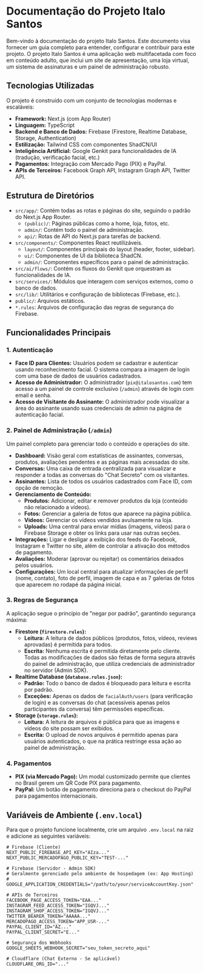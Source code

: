 
# Documentação do Projeto Italo Santos

Bem-vindo à documentação do projeto Italo Santos. Este documento visa fornecer um guia completo para entender, configurar e contribuir para este projeto. O projeto Italo Santos é uma aplicação web multifacetada com foco em conteúdo adulto, que inclui um site de apresentação, uma loja virtual, um sistema de assinaturas e um painel de administração robusto.

## Tecnologias Utilizadas

O projeto é construído com um conjunto de tecnologias modernas e escaláveis:

- **Framework:** Next.js (com App Router)
- **Linguagem:** TypeScript
- **Backend e Banco de Dados:** Firebase (Firestore, Realtime Database, Storage, Authentication)
- **Estilização:** Tailwind CSS com componentes ShadCN/UI
- **Inteligência Artificial:** Google Genkit para funcionalidades de IA (tradução, verificação facial, etc.)
- **Pagamentos:** Integração com Mercado Pago (PIX) e PayPal.
- **APIs de Terceiros:** Facebook Graph API, Instagram Graph API, Twitter API.

## Estrutura de Diretórios

- `src/app/`: Contém todas as rotas e páginas do site, seguindo o padrão do Next.js App Router.
  - `(public)/`: Páginas públicas como a home, loja, fotos, etc.
  - `admin/`: Contém todo o painel de administração.
  - `api/`: Rotas de API do Next.js para tarefas de backend.
- `src/components/`: Componentes React reutilizáveis.
  - `layout/`: Componentes principais do layout (header, footer, sidebar).
  - `ui/`: Componentes de UI da biblioteca ShadCN.
  - `admin/`: Componentes específicos para o painel de administração.
- `src/ai/flows/`: Contém os fluxos do Genkit que orquestram as funcionalidades de IA.
- `src/services/`: Módulos que interagem com serviços externos, como o banco de dados.
- `src/lib/`: Utilitários e configuração de bibliotecas (Firebase, etc.).
- `public/`: Arquivos estáticos.
- `*.rules`: Arquivos de configuração das regras de segurança do Firebase.

## Funcionalidades Principais

### 1. Autenticação

- **Face ID para Clientes:** Usuários podem se cadastrar e autenticar usando reconhecimento facial. O sistema compara a imagem de login com uma base de dados de usuários cadastrados.
- **Acesso de Administrador:** O administrador (`pix@italosantos.com`) tem acesso a um painel de controle exclusivo (`/admin`) através de login com email e senha.
- **Acesso de Visitante do Assinante:** O administrador pode visualizar a área do assinante usando suas credenciais de admin na página de autenticação facial.

### 2. Painel de Administração (`/admin`)

Um painel completo para gerenciar todo o conteúdo e operações do site.

- **Dashboard:** Visão geral com estatísticas de assinantes, conversas, produtos, avaliações pendentes e as páginas mais acessadas do site.
- **Conversas:** Uma caixa de entrada centralizada para visualizar e responder a todas as conversas do "Chat Secreto" com os visitantes.
- **Assinantes:** Lista de todos os usuários cadastrados com Face ID, com opção de remoção.
- **Gerenciamento de Conteúdo:**
  - **Produtos:** Adicionar, editar e remover produtos da loja (conteúdo não relacionado a vídeos).
  - **Fotos:** Gerenciar a galeria de fotos que aparece na página pública.
  - **Vídeos:** Gerenciar os vídeos vendidos avulsamente na loja.
  - **Uploads:** Uma central para enviar mídias (imagens, vídeos) para o Firebase Storage e obter os links para usar nas outras seções.
- **Integrações:** Ligar e desligar a exibição dos feeds do Facebook, Instagram e Twitter no site, além de controlar a ativação dos métodos de pagamento.
- **Avaliações:** Moderar (aprovar ou rejeitar) os comentários deixados pelos usuários.
- **Configurações:** Um local central para atualizar informações de perfil (nome, contato), foto de perfil, imagem de capa e as 7 galerias de fotos que aparecem no rodapé da página inicial.

### 3. Regras de Segurança

A aplicação segue o princípio de "negar por padrão", garantindo segurança máxima:

- **Firestore (`firestore.rules`):**
  - **Leitura:** A leitura de dados públicos (produtos, fotos, vídeos, reviews aprovadas) é permitida para todos.
  - **Escrita:** Nenhuma escrita é permitida diretamente pelo cliente. Todas as modificações de dados são feitas de forma segura através do painel de administração, que utiliza credenciais de administrador no servidor (Admin SDK).
- **Realtime Database (`database.rules.json`):**
  - **Padrão:** Todo o banco de dados é bloqueado para leitura e escrita por padrão.
  - **Exceções:** Apenas os dados de `facialAuth/users` (para verificação de login) e as conversas do chat (acessíveis apenas pelos participantes da conversa) têm permissões específicas.
- **Storage (`storage.rules`):**
  - **Leitura:** A leitura de arquivos é pública para que as imagens e vídeos do site possam ser exibidos.
  - **Escrita:** O upload de novos arquivos é permitido apenas para usuários autenticados, o que na prática restringe essa ação ao painel de administração.

### 4. Pagamentos

- **PIX (via Mercado Pago):** Um modal customizado permite que clientes no Brasil gerem um QR Code PIX para pagamento.
- **PayPal:** Um botão de pagamento direciona para o checkout do PayPal para pagamentos internacionais.

## Variáveis de Ambiente (`.env.local`)

Para que o projeto funcione localmente, crie um arquivo `.env.local` na raiz e adicione as seguintes variáveis:

```
# Firebase (Cliente)
NEXT_PUBLIC_FIREBASE_API_KEY="AIza..."
NEXT_PUBLIC_MERCADOPAGO_PUBLIC_KEY="TEST-..."

# Firebase (Servidor - Admin SDK)
# Geralmente gerenciado pelo ambiente de hospedagem (ex: App Hosting)
# GOOGLE_APPLICATION_CREDENTIALS="/path/to/your/serviceAccountKey.json"

# APIs de Terceiros
FACEBOOK_PAGE_ACCESS_TOKEN="EAA..."
INSTAGRAM_FEED_ACCESS_TOKEN="IGQVJ..."
INSTAGRAM_SHOP_ACCESS_TOKEN="IGQVJ..."
TWITTER_BEARER_TOKEN="AAAAA..."
MERCADOPAGO_ACCESS_TOKEN="APP_USR-..."
PAYPAL_CLIENT_ID="AZ..."
PAYPAL_CLIENT_SECRET="E..."

# Segurança dos Webhooks
GOOGLE_SHEETS_WEBHOOK_SECRET="seu_token_secreto_aqui"

# Cloudflare (Chat Externo - Se aplicável)
CLOUDFLARE_ORG_ID="..."
```
